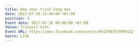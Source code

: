 ```yaml
---
title: Đêm nhạc Trịnh Công Sơn
date: 2017-07-26 13:49:00 +07:00
position: 3
Event date: 2017-07-26 00:00:00 +07:00
Venue: Tranquil Cafe
Event URL: https://www.facebook.com/events/861590753999813/
Genre: LIVE
---
```


